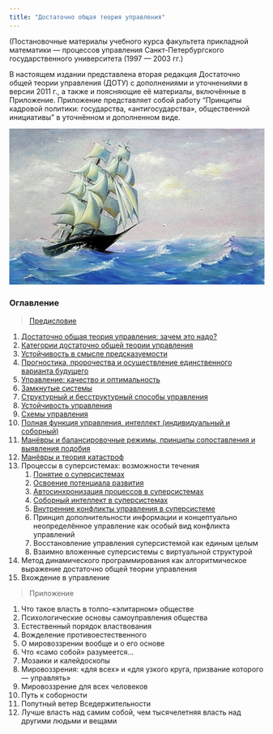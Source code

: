 ```yaml
---
title: "Достаточно общая теория управления"
---
```


(Постановочные материалы учебного курса факультета прикладной математики — процессов управления Санкт-Петербургского государственного университета (1997 — 2003 гг.)

В настоящем издании представлена вторая редакция Достаточно общей теории управления (ДОТУ) с дополнениями и уточнениями в версии 2011 г., а также и поясняющие её материалы, включённые в Приложение. Приложение представляет собой работу “Принципы кадровой политики: государства, «антигосударства», общественной инициативы” в уточнённом и дополненном виде.

![Достаточно общая теория управления](/p/dotu-main.jpg)

### Оглавление

>[Предисловие](/p/0/)
1. [Достаточно общая теория управления: зачем это надо?](/p/1/)
2. [Категории достаточно общей теории управления](/p/2/)
3. [Устойчивость в смысле предсказуемости](/p/3/)
4. [Прогностика, пророчества и осуществление единственного варианта будущего](/p/4/) 
5. [Управление: качество и оптимальность](/p/5/)
6. [Замкнутые системы](/p/6/)
7. [Структурный и бесструктурный способы управления](/p/7/)
8. [Устойчивость управления](/p/8/)
9. [Схемы управления](/p/9/)
10. [Полная функция управления, интеллект (индивидуальный и соборный)](/p/10/)
11. [Манёвры и балансировочные режимы, принципы сопоставления и выявления подобия](/p/11/)
12. [Манёвры и теория катастроф](/p/12/)
13. Процессы в суперсистемах: возможности течения
	1. [Понятие о суперсистемах](/p/13.1/)
	2. [Освоение потенциала развития](/p/13.2/)
	3. [Автосинхронизация процессов в суперсистемах](/p/13.3/)
	4. [Соборный интеллект в суперсистемах](/p/13.4/)
	5. [Внутренние конфликты управления в суперсистеме](/p/13.5)
	6. Принцип дополнительности информации и концептуально неопределённое управление как особый вид конфликта управлений
	7. Восстановление управления суперсистемой как единым целым
	8. Взаимно вложенные суперсистемы с виртуальной структурой
14. Метод динамического программирования как алгоритмическое выражение достаточно общей теории управления
15. Вхождение в управление

>Приложение

1. Что такое власть в толпо-«элитарном» обществе
2. Психологические основы самоуправления общества
3. Естественный порядок властвования
4. Вожделение противоестественного
5. О мировоззрении вообще и о его основе
6. Что «само собой» разумеется…
7. Мозаики и калейдоскопы
8. Мировоззрения: «для всех» и «для узкого круга, призвание которого — управлять»
9. Мировоззрение для всех человеков
10. Путь к соборности
11. Попутный ветер Вседержительности
12. Лучше власть над самим собой, чем тысячелетняя власть над другими людьми и вещами
